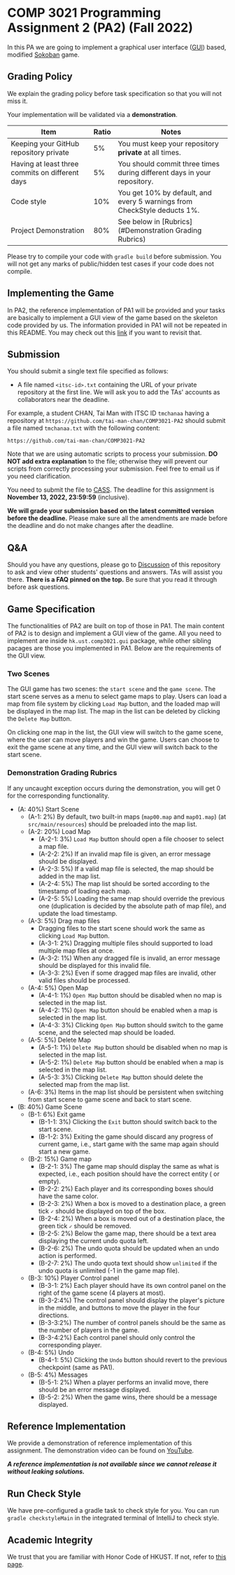 # COMP 3021 Programming Assignment 2 (PA2) (Fall 2022)

In this PA we are going to implement a graphical user
interface ([GUI](https://en.wikipedia.org/wiki/Graphical_user_interface)) based,
modified [Sokoban](https://en.wikipedia.org/wiki/Sokoban) game.

## Grading Policy

We explain the grading policy before task specification so that you will not miss it.

Your implementation will be validated via a **demonstration**.

| **Item**                                        | **Ratio** | **Notes**                                                                |
|-------------------------------------------------|-----------|--------------------------------------------------------------------------|
| Keeping your GitHub repository private          | 5%        | You must keep your repository **private** at all times.                  |
| Having at least three commits on different days | 5%        | You should commit three times during different days in your repository.  |
| Code style                                      | 10%       | You get 10% by default, and every 5 warnings from CheckStyle deducts 1%. |
| Project Demonstration                           | 80%       | See below in [Rubrics](#Demonstration Grading Rubrics)                   |

Please try to compile your code with `gradle build` before submission. You will not get any marks of public/hidden test
cases if your code does not compile.

## Implementing the Game

In PA2, the reference implementation of PA1 will be provided and your tasks are basically to implement a GUI view of the
game based on the skeleton code provided by us.
The information provided in PA1 will not be repeated in this README. You may check out
this [link](https://github.com/CastleLab/COMP3021-F22-PA-Student-Version/tree/PA1) if you want to revisit that.

## Submission

You should submit a single text file specified as follows:

- A file named `<itsc-id>.txt` containing the URL of your private repository at the first line. We will ask you to add
  the TAs' accounts as collaborators near the deadline.

For example, a student CHAN, Tai Man with ITSC ID `tmchanaa` having a repository
at `https://github.com/tai-man-chan/COMP3021-PA2` should submit a file named `tmchanaa.txt` with the following content:

```text
https://github.com/tai-man-chan/COMP3021-PA2
```

Note that we are using automatic scripts to process your submission.
**DO NOT add extra explanation** to the file; otherwise they will prevent our scripts from correctly processing your
submission.
Feel free to email us if you need clarification.

You need to submit the file to [CASS](https://cssystem.cse.ust.hk/UGuides/cass/index.html).
The deadline for this assignment is **November 13, 2022, 23:59:59** (inclusive).

**We will grade your submission based on the latest committed version before the deadline.**
Please make sure all the amendments are made before the deadline and do not make changes after the deadline.

## Q&A

Should you have any questions, please go
to [Discussion](https://docs.github.com/en/discussions/quickstart#creating-a-new-discussion) of this repository to ask
and view other students' questions and answers.
TAs will assist you there.
**There is a FAQ pinned on the top.**
Be sure that you read it through before ask questions.

## Game Specification

The functionalities of PA2 are built on top of those in PA1.
The main content of PA2 is to design and implement a GUI view of the game.
All you need to implement are inside `hk.ust.comp3021.gui` package, while other sibling pacages are those you
implemented in PA1.
Below are the requirements of the GUI view.

### Two Scenes

The GUI game has two scenes: the `start scene` and the `game scene`.
The start scene serves as a menu to select game maps to play.
Users can load a map from file system by clicking `Load Map` button, and the loaded map will be displayed in the map
list.
The map in the list can be deleted by clicking the `Delete Map` button.

On clicking one map in the list, the GUI view will switch to the game scene, where the user can move players and win the
game.
Users can choose to exit the game scene at any time, and the GUI view will switch back to the start scene.

### Demonstration Grading Rubrics
If any uncaught exception occurs during the demonstration, you will get 0 for the corresponding functionality.

- (A: 40%) Start Scene
    - (A-1: 2%) By default, two built-in maps (`map00.map` and `map01.map`) (at `src/main/resources`) should be preloaded into the
      map list.
    - (A-2: 20%) Load Map
        - (A-2-1: 3%) `Load Map` button should open a file chooser to select a map file.
        - (A-2-2: 2%) If an invalid map file is given, an error message should be displayed.
        - (A-2-3: 5%) If a valid map file is selected, the map should be added in the map list.
        - (A-2-4: 5%) The map list should be sorted according to the timestamp of loading each map.
        - (A-2-5: 5%) Loading the same map should override the previous one (duplication is decided by the absolute path of map
          file), and update the load timestamp.
    - (A-3: 5%) Drag map files
        - Dragging files to the start scene should work the same as clicking `Load Map` button.
        - (A-3-1: 2%) Dragging multiple files should supported to load multiple map files at once.
        - (A-3-2: 1%) When any dragged file is invalid, an error message should be displayed for this invalid file.
        - (A-3-3: 2%) Even if some dragged map files are invalid, other valid files should be processed.
    - (A-4: 5%) Open Map
        - (A-4-1: 1%) `Open Map` button should be disabled when no map is selected in the map list.
        - (A-4-2: 1%) `Open Map` button should be enabled when a map is selected in the map list.
        - (A-4-3: 3%) Clicking `Open Map` button should switch to the game scene, and the selected map should be loaded.
    - (A-5: 5%) Delete Map
        - (A-5-1: 1%) `Delete Map` button should be disabled when no map is selected in the map list.
        - (A-5-2: 1%) `Delete Map` button should be enabled when a map is selected in the map list.
        - (A-5-3: 3%) Clicking `Delete Map` button should delete the selected map from the map list.
    - (A-6: 3%) Items in the map list should be persistent when switching from start scene to game scene and back to start scene.
- (B: 40%) Game Scene
    - (B-1: 6%) Exit game
        - (B-1-1: 3%) Clicking the `Exit` button should switch back to the start scene.
        - (B-1-2: 3%) Exiting the game should discard any progress of current game, i.e., start game with the same map again should
          start a new game.
    - (B-2: 15%) Game map
        - (B-2-1: 3%) The game map should display the same as what is expected, i.e., each position should have the correct entity (
          or empty).
        - (B-2-2: 2%) Each player and its corresponding boxes should have the same color.
        - (B-2-3: 2%) When a box is moved to a destination place, a green tick `✓` should be displayed on top of the box.
        - (B-2-4: 2%) When a box is moved out of a destination place, the green tick `✓` should be removed.
        - (B-2-5: 2%) Below the game map, there should be a text area displaying the current undo quota left.
        - (B-2-6: 2%) The undo quota should be updated when an undo action is performed.
        - (B-2-7: 2%) The undo quota text should show `unlimited` if the undo quota is unlimited (-1 in the game map file).
    - (B-3: 10%) Player Control panel
        - (B-3-1: 2%) Each player should have its own control panel on the right of the game scene (4 players at most).
        - (B-3-2:4%) The control panel should display the player's picture in the middle, and buttons to move the player in the
          four directions.
        - (B-3-3:2%) The number of control panels should be the same as the number of players in the game.
        - (B-3-4:2%) Each control panel should only control the corresponding player.
    - (B-4: 5%) Undo
        - (B-4-1: 5%) Clicking the `Undo` button should revert to the previous checkpoint (same as PA1).
    - (B-5: 4%) Messages
        - (B-5-1: 2%) When a player performs an invalid move, there should be an error message displayed.
        - (B-5-2: 2%) When the game wins, there should be a message displayed.

## Reference Implementation

We provide a demonstration of reference implementation of this assignment. 
The demonstration video can be found on [YouTube](https://youtu.be/LiIyaaoaWxI).

***A reference implementation is not available since we cannot release it without leaking solutions.***

## Run Check Style

We have pre-configured a gradle task to check style for you.
You can run `gradle checkstyleMain` in the integrated terminal of IntelliJ to check style.

## Academic Integrity

We trust that you are familiar with Honor Code of HKUST. If not, refer to
[this page](https://course.cse.ust.hk/comp3021/#honorcode).
